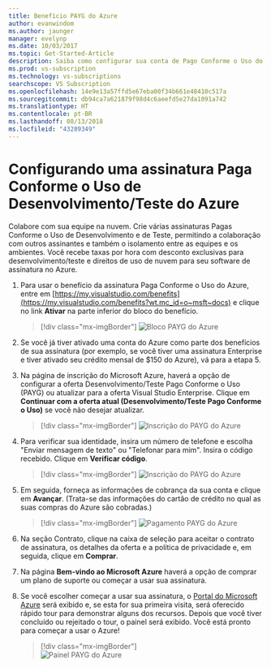 ```yaml
---
title: Benefício PAYG do Azure
author: evanwindom
ms.author: jaunger
manager: evelynp
ms.date: 10/03/2017
ms.topic: Get-Started-Article
description: Saiba como configurar sua conta de Pago Conforme o Uso do Azure.
ms.prod: vs-subscription
ms.technology: vs-subscriptions
searchscope: VS Subscription
ms.openlocfilehash: 14e9e13a57ffd5e67eba00f34b661e48410c517a
ms.sourcegitcommit: db94ca7a621879f98d4c6aeefd5e27da1091a742
ms.translationtype: HT
ms.contentlocale: pt-BR
ms.lasthandoff: 08/13/2018
ms.locfileid: "43289349"
---
```

# <a name="setting-up-an-azure-devtest-pay-as-you-go-subscription"></a>Configurando uma assinatura Paga Conforme o Uso de Desenvolvimento/Teste do Azure
Colabore com sua equipe na nuvem.  Crie várias assinaturas Pagas Conforme o Uso de Desenvolvimento e de Teste, permitindo a colaboração com outros assinantes e também o isolamento entre as equipes e os ambientes.  Você recebe taxas por hora com desconto exclusivas para desenvolvimento/teste e direitos de uso de nuvem para seu software de assinatura no Azure.

1.  Para usar o benefício da assinatura Paga Conforme o Uso do Azure, entre em [https://my.visualstudio.com/benefits](https://my.visualstudio.com/benefits?wt.mc_id=o~msft~docs) e clique no link **Ativar** na parte inferior do bloco do benefício.   
    > [!div class="mx-imgBorder"]
    > ![Bloco PAYG do Azure](_img\vs-azure-payg\vs-azure-payg-tile.png) 

2.  Se você já tiver ativado uma conta do Azure como parte dos benefícios de sua assinatura (por exemplo, se você tiver uma assinatura Enterprise e tiver ativado seu crédito mensal de $150 do Azure), vá para a etapa 5.

3.  Na página de inscrição do Microsoft Azure, haverá a opção de configurar a oferta Desenvolvimento/Teste Pago Conforme o Uso (PAYG) ou atualizar para a oferta Visual Studio Enterprise.  Clique em **Continuar com a oferta atual (Desenvolvimento/Teste Pago Conforme o Uso)** se você não desejar atualizar. 
    > [!div class="mx-imgBorder"]
    > ![Inscrição do PAYG do Azure](_img\vs-azure-payg\vs-azure-payg-signup-cropped.png) 

4.  Para verificar sua identidade, insira um número de telefone e escolha "Enviar mensagem de texto" ou "Telefonar para mim".  Insira o código recebido.  Clique em **Verificar código**. 
    > [!div class="mx-imgBorder"]
    > ![Inscrição do PAYG do Azure](_img\vs-azure-payg\vs-azure-payg-identity-cropped.png) 


5.  Em seguida, forneça as informações de cobrança da sua conta e clique em **Avançar**.  (Trata-se das informações do cartão de crédito no qual as suas compras do Azure são cobradas.)  
    > [!div class="mx-imgBorder"]
    > ![Pagamento PAYG do Azure](_img\vs-azure-payg\vs-azure-payg-payment-cropped.png) 
        

6.  Na seção Contrato, clique na caixa de seleção para aceitar o contrato de assinatura, os detalhes da oferta e a política de privacidade e, em seguida, clique em **Comprar**. 

7.  Na página **Bem-vindo ao Microsoft Azure** haverá a opção de comprar um plano de suporte ou começar a usar sua assinatura.   

8.  Se você escolher começar a usar sua assinatura, o [Portal do Microsoft Azure](https://portal.azure.com) será exibido e, se esta for sua primeira visita, será oferecido rápido tour para demonstrar alguns dos recursos.  Depois que você tiver concluído ou rejeitado o tour, o painel será exibido.  Você está pronto para começar a usar o Azure!
    > [!div class="mx-imgBorder"]  
    > ![Painel PAYG do Azure](_img\vs-azure-payg\vs-azure-payg-dashboard-cropped.png) 
